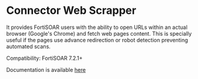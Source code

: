 # Connector Web Scrapper
It provides FortiSOAR users with the ability to open URLs within an actual browser (Google's Chrome) and fetch web pages content. This is specially useful if the pages use advance redirection or robot detection preventing automated scans.

Compatibility: FortiSOAR 7.2.1+

Documentation is available [here](docs/ConnectorWebScraper.md)